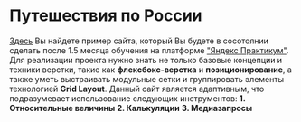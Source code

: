 # Путешествия по России
[Здесь](https://natasmit.github.io/russian-travel/) Вы найдете пример сайта, который Вы будете в сосотоянии сделать после 1.5 месяца обучения на платформе ["Яндекс Практикум"](https://practicum.yandex.ru/web/). Для реализации проекта нужно знать не только базовые концепции и техники верстки, такие как **флексбокс-верстка** и **позиционирование**, а также уметь выстраивать модульные сетки и группировать элементы технологией **Grid Layout**.  Данный сайт является адаптивным, что подразумевает использование следующих инструментов:
**1. Относительные величины**
**2. Калькуляции**
**3. Медиазапросы**
